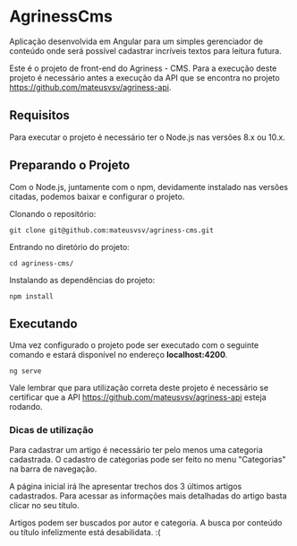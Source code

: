 # AgrinessCms

Aplicação desenvolvida em Angular para um simples gerenciador de conteúdo onde será possível cadastrar incríveis textos para leitura futura.

Este é o projeto de front-end do Agriness - CMS. Para a execução deste projeto é necessário antes a execução da API que se encontra no projeto https://github.com/mateusvsv/agriness-api.

## Requisitos

Para executar o projeto é necessário ter o Node.js nas versões 8.x ou 10.x.

## Preparando o Projeto

Com o Node.js, juntamente com o npm, devidamente instalado nas versões citadas, podemos baixar e configurar o projeto.

Clonando o repositório:
```
git clone git@github.com:mateusvsv/agriness-cms.git
```
Entrando no diretório do projeto:
```
cd agriness-cms/
```
Instalando as dependências do projeto:
```
npm install
```

## Executando

Uma vez configurado o projeto pode ser executado com o seguinte comando e estará disponível no endereço **localhost:4200**.
```
ng serve
```

Vale lembrar que para utilização correta deste projeto é necessário se certificar que a API https://github.com/mateusvsv/agriness-api esteja rodando.


### Dicas de utilização

Para cadastrar um artigo é necessário ter pelo menos uma categoria cadastrada.
O cadastro de categorias pode ser feito no menu "Categorias" na barra de navegação.

A página inicial irá lhe apresentar trechos dos 3 últimos artigos cadastrados. Para acessar as informações mais detalhadas do artigo basta clicar no seu título.

Artigos podem ser buscados por autor e categoria. A busca por conteúdo ou título infelizmente está desabilidata. :(



